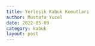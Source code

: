```yaml
---
title: Yerleşik Kabuk Komutları
author: Mustafa Yucel
date: 2022-05-09
category: kabuk 
layout: post
---
```

